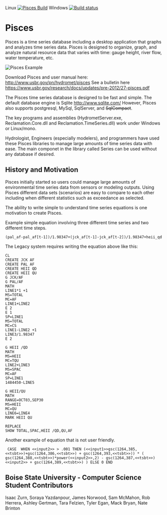 Linux
[![Pisces Build](https://api.travis-ci.org/usbr/Pisces.svg)](https://travis-ci.org/usbr/Pisces)
Windows
[![Build status](https://ci.appveyor.com/api/projects/status/vrtk5m141gfrb6gt?svg=true)](https://ci.appveyor.com/project/ktarbet/pisces)

Pisces   
======

Pisces is a time series database including a desktop application that graphs and analyzes time series data. Pisces is designed to organize, graph, and analyze natural resource data that varies with time: gauge height, river flow, water temperature, etc. 

![Pisces Example](https://raw.githubusercontent.com/wiki/usbr/pisces/images/PiscesMain.PNG)

Download Pisces and user manual here: http://www.usbr.gov/pn/hydromet/pisces
See a bulletin here https://www.usbr.gov/research/docs/updates/pre-2012/27-pisces.pdf
 
The Pisces time series database is designed to be fast and simple.  The default database engine is Sqlite http://www.sqlite.com/
However, Pisces also supports postgresql, MySql, SqlServer, and ~~SqlCompact~~.

The key programs and assemblies  (HydrometServer.exe, Reclamation.Core.dll and Reclamation.TimeSeries.dll) work under Windows or Linux/mono.  
 
Hydrologist, Engineers (especially modelers), and programmers have used these Pisces libraries to manage large amounts of time series data with ease. The main componet in the library called Series can be used without any database if desired.

## History and Motivation

Pisces initially started so users could manage large amounts of environmental time series data from sensors or modeling outputs.   Using Pisces different data sets (scenarios) are easy to compare to each other including when different statistics such as exceedance as selected.


The ability to write simple to understand time series equations is one motivation to create Pisces.

Example simple equation involving three different time series and two different time steps.
```
(pal_af-pal_af[t-1])/1.98347+(jck_af[t-1]-jck_af[t-2])/1.98347+heii_qd
```

The Legacy system requires writing the equation above like this:

```
CL
CREATE JCK AF
CREATE PAL AF
CREATE HEII QD
CREATE HEII QU
G JCK/AF
G PAL/AF
MATH
LINE1*1 +1
MS=TOTAL
MC=AF
LINE1+LINE2
E 2
E 1
SP=LINE1
MS=TOTAL
MC=CS
LINE1-LINE2 +1
LINE3/1.98347
E 2
 
G HEII /QD
MATH
MS=HEII
MC=TQU
LINE2+LINE3
MS=SPAC
MC=AF
SP=LINE1
1484450-LINE5
 
G HEII/QU
MATH
RANGE=OCT03,SEP30
MS=HEII
MC=QU
LINE6=LINE4
MARK HEII QU
 
REPLACE
SHOW TOTAL,SPAC,HEII /QD,QU,AF
```


Another example of equation that is not user friendly.

```
 CASE  WHEN <<input2>> > .001 THEN (<<input1>>gsc(1264,385,<<tsbt>>)+gsc(1264,386,<<tsbt>>) + gsc(1264,393,<<tsbt>>)) * ( gsc(1264,388,<<tsbt>>)*power(<<input2>>,2) - gsc(1264,387,<<tsbt>>)<<input2>> + gsc(1264,389,<<tsbt>>) ) ELSE 0 END
 ```


## Boise State University - Computer Science Student Contributors

Isaac Zurn, Soraya Yazdanpour, James Norwood, Sam McMahon, Rob Herrera, Ashley Gertman, Tara Felzien, Tyler Egan, Mack Bryan, Nate Brinton


